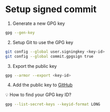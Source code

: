 # Setup signed commit

1. Generate a new GPG key

```bash
gpg --gen-key
```
2. Setup Git to use the GPG key

```bash
git config --global user.signingkey <key-id>
git config --global commit.gpgsign true
```

3. Export the public key

```bash
gpg --armor --export <key-id>
```

4. Add the public key to [GitHub](https://docs.github.com/en/authentication/managing-commit-signature-verification/adding-a-gpg-key-to-your-github-account)

💡 How to find your GPG key ID?

```bash
gpg --list-secret-keys --keyid-format LONG
```

